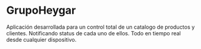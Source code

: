 # GrupoHeygar
Aplicación desarrollada para un control total de un catalogo de productos y clientes. Notificando status de cada uno de ellos. Todo en tiempo real desde cualquier dispositivo.
